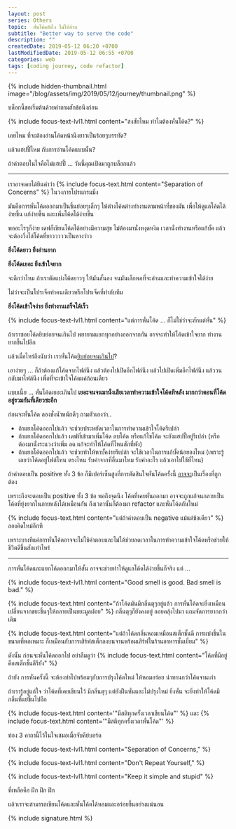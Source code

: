 ```yaml
---
layout: post 
series: Others
topic:  หั่นโค้ดยังไง ไม่ให้อ้วก
subtitle: "Better way to serve the code"
description: ""
createdDate: 2019-05-12 06:20 +0700
lastModifiedDate: 2019-05-12 06:55 +0700
categories: web
tags: [coding journey, code refactor]
---
```

{% include hidden-thumbnail.html image="/blog/assets/img/2019/05/12/journey/thumbnail.png" %}

บล็อกนี้ขอเริ่มต้นด้วยคำถามสักข้อนึงก่อน 

{% include focus-text-lvl1.html content="สงสัยไหม ทำไมต้องหั่นโค้ด?" %} 

เคยไหม ที่จะต้องอ่านโค้ดหน้านึงยาวเป็นร้อยๆบรรทัด?

แล้วแฮปปี้ไหม กับการอ่านโค้ดแบบนั้น?

ถ้าคำตอบในใจคือไม่แฮปปี้ ... วันนี้คุณเปิดมาถูกบล็อกแล้ว

----

เราอาจเคยได้ยินคำว่า {% include focus-text.html content="Separation of Concerns" %} ในวงการโปรแกรมมิ่ง

มันคือการหั่นโค้ดออกมาเป็นชิ้นย่อยๆเล็กๆ ให้ต่างโค้ดต่างทำงานตามหน้าที่ของมัน เพื่อให้ดูแลโค้ดได้ง่ายขึ้น แก้ง่ายขึ้น และเพิ่มโค้ดได้ง่ายขึ้น

พออะไรๆก็ง่าย เดฟก็เขียนโค้ดได้อย่างมีความสุข ไม่ต้องมานั่งหงุดหงิด เวลานั่งทำงานหรือแก้บั้ค แล้วจะต้องวิ่งไล่โค้ดที่ยาวววววเป็นหางว่าว 

<b>ยิ่งโค้ดยาว ยิ่งอ่านยาก</b>

<b>ยิ่งโค้ดเยอะ ยิ่งเข้าใจยาก</b>

จะดีกว่าไหม ถ้าเราตัดแบ่งโค้ดยาวๆ ให้มันสั้นลง จนมันเล็กพอที่จะอ่านและทำความเข้าใจได้ง่าย

ไม่ว่าจะเป็นโปรเจ็คทำคนเดียวหรือโปรเจ็คที่ทำกับทีม

<b>ยิ่งโค้ดเข้าใจง่าย ยิ่งทำงานเสร็จได้เร็ว</b>

{% include focus-text-lvl1.html content="แต่การหั่นโค้ด ... ก็ไม่ใช่ว่าจะสักแต่หั่น" %} 

ถ้าเราซอยโค้ดยิบย่อยจนเกินไป พยายามแยกทุกอย่างออกจากกัน อาจจะทำให้โค้ดเข้าใจยาก ทำงานยากขึ้นไปอีก 

แล้วเมื่อไหร่ถึงนับว่า เราหั่นโค้ด<u>ยิบย่อยจนเกินไป</u>?

เอาง่ายๆ ... ก็ถ้าต้องแก้โค้ดจากไฟล์นึง แล้วต้องไปเปิดอีกไฟล์นึง แล้วไปเปิดเพิ่มอีกไฟล์นึง แล้ววนกลับมาไฟล์นึง  เพื่อที่จะเข้าใจโค้ดแค่ก้อนเดียว 

แบบเนี้ย ... หั่นโค้ดเยอะเกินไป <b>เยอะจนจนมานั่งเสียเวลาทำความเข้าใจโค้ดทีหลัง มากกว่าตอนที่โค้ดอยู่รวมกันที่เดียวซะอีก</b>

ก่อนจะหั่นโค้ด ลองชั่งน้ำหนักดีๆ ถามตัวเองว่า..
- ถ้าแยกโค้ดออกไปแล้ว จะช่วยประหยัดเวลาในการทำความเข้าใจโค้ดรึเปล่า
- ถ้าแยกโค้ดออกไปแล้ว เดฟที่เข้ามาเพิ่มโค้ด ลบโค้ด หรือแก้ไขโค้ด จะยังแฮปปี้อยู่รึเปล่า (หรือต้องมานั่งระแวงว่าเพิ่ม ลด แก้จะทำให้โค้ดที่ไหนสักที่พัง)
- ถ้าแยกโค้ดออกไปแล้ว จะช่วยทำให้หาบั้คง่ายรึเปล่า จะใช้เวลาในการแก้บั้คน้อยลงไหม (เพราะรู้เลยว่าโค้ดอยู่ไฟล์ไหน ตรงไหน รับค่าจากที่อื่นมาไหม รับค่าอะไร แล้วเอาไปใช้ที่ไหน)

ถ้าคำตอบเป็น positive ทั้ง 3 ข้อ ก็มีเปอร์เซ็นสูงที่การตัดสินใจหั่นโค้ดครั้งนี้ <u>อาจจะ</u>เป็นเรื่องที่ถูกต้อง 

เพราะถึงจะตอบเป็น positive ทั้ง 3 ข้อ พอถึงจุดนึง โค้ดที่เคยหั่นออกมา อาจจะถูกแก้จนกลายเป็นโค้ดที่ยุ่งยากในภายหลังได้เหมือนกัน ถึงเวลานั้นก็ต้องมา refactor และหั่นโค้ดกันใหม่

{% include focus-text.html content="แต่ถ้าคำตอบเป็น negative แม้แต่ข้อเดียว" %} ลองคิดใหม่อีกที 

เพราะบางทีแค่การหั่นโค้ดอาจจะไม่ใช้คำตอบและไม่ได้ช่วยลดเวลาในการทำความเข้าใจโค้ดหรือช่วยให้ชีวิตดีขึ้นสักเท่าไหร่

-----

การหั่นโค้ดและแยกโค้ดออกมาให้สั้น อาจจะช่วยทำให้ดูแลโค้ดได้ง่ายขึ้นก็จริง แต่ ...

{% include focus-text-lvl1.html content="Good smell is good. Bad smell is bad." %} 

{% include focus-text.html content="ถ้าโค้ดมันมีกลิ่นตุๆอยู่แล้ว การหั่นโค้ดจะยิ่งเหมือนเปลี่ยนจากขยะชิ้นๆให้กลายเป็นขยะมูลฝอย" %} กลิ่นตุๆก็ยังคงอยู่ ลอยคลุ้งไปมา แถมจัดการยากกว่าเดิม

{% include focus-text.html content="แต่ถ้าโค้ดกลิ่นหอมเหมือนสเต็กชั้นดี การแบ่งชิ้นในขนาดที่พอเหมาะ ก็เหมือนกับการเสิร์ฟสเต็กลงบนจานพร้อมเสิร์ฟในร้านอาหารชั้นเยี่ยม" %}

ดังนั้น ก่อนจะหั่นโค้ดออกไป อย่าลืมดูว่า {% include focus-text.html content="โค้ดที่มีอยู่คือสเต็กชั้นดีรึยัง" %}

ถ้ายัง การหั่นครั้งนี้ จะต้องทำไปพร้อมๆกับการปรุงโค้ดใหม่ ให้หอมอร่อย น่าทานกว่าโค้ดจานเก่า

ถ้าเรารู้อยู่แก่ใจ ว่าโค้ดที่เคยเขียนไว้ มีกลิ่นตุๆ แต่ยังฝืนหั่นและไม่ปรุงใหม่ ยิ่งหั่น จะยิ่งทำให้โค้ดมีกลิ่นที่แย่ขึ้นไปอีก

{% include focus-text.html content='"มีสติทุกครั้งเวลาเขียนโค้ด"' %} และ {% include focus-text.html content='"มีสติทุกครั้งเวลาหั่นโค้ด"' %}

ท่อง 3 คาถานี้ไว้ในใจเสมอเมื่อจับคีย์บอร์ด

{% include focus-text-lvl1.html content="Separation of Concerns," %}

{% include focus-text-lvl1.html content="Don't Repeat Yourself," %}

{% include focus-text-lvl1.html content="Keep it simple and stupid" %}

ที่เหลือคือ ฝึก ฝึก ฝึก 

แล้วเราจะสามารถเขียนโค้ดและหั่นโค้ดได้หอมและอร่อยขึ้นอย่างแน่นอน

{% include signature.html %}